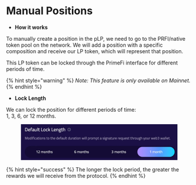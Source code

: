 # Manual Positions

* **How it works**

To manually create a position in the pLP, we need to go to the PRFI/native token pool on the network. We will add a position with a specific composition and receive our LP token, which will represent that position.

This LP token can be locked through the PrimeFi interface for different periods of time.

{% hint style="warning" %}
_Note: This feature is only available on Mainnet._
{% endhint %}

* **Lock Length**

We can lock the position for different periods of time:\
1, 3, 6, or 12 months.

<figure><img src="../../.gitbook/assets/image (5) (1).png" alt="" width="563"><figcaption></figcaption></figure>

{% hint style="success" %}
The longer the lock period, the greater the rewards we will receive from the protocol.
{% endhint %}
